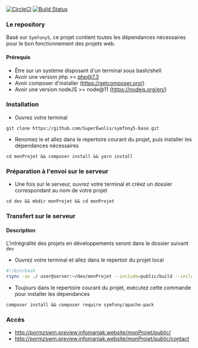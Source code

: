 [![CircleCI](https://circleci.com/gh/SuperEwolis/Symfony5-Base.svg?style=svg&circle-token=03425d5d38fa7f591c8ee542afaab8851f98aedb)](https://circleci.com/gh/SuperEwolis/Symfony5-Base) [![Build Status](https://travis-ci.com/SuperEwolis/Symfony5-Base.svg?token=gzNTAmE5FFhpfun2gRhq&branch=master)](https://travis-ci.com/SuperEwolis/Symfony5-Base)

### Le repository
Basé sur `Symfony5`, ce projet contient toutes les dépendances nécessaires pour le bon fonctionnement des projets web.

#### Prérequis
* Être sur un système disposant d'un terminal sous bash/shell
* Avoir une version php >= php@7.3
* Avoir composer d'installer (https://getcomposer.org/)
* Avoir une version nodeJS >= node@11 (https://nodejs.org/en/)

### Installation

* Ouvrez votre terminal

```
git clone https://github.com/SuperEwolis/symfony5-base.git
```

* Renomez le et allez dans le repertoire courant du projet, puis installer les dépendances nécessaires

```
cd monProjet && composer install && yarn install
```

### Préparation à l'envoi sur le serveur

* Une fois sur le serveur, ouvrez votre terminal et créez un dossier correspondant au nom de votre projet

```
cd dev && mkdir monProjet && cd monProjet
```

### Transfert sur le serveur
#### Description
L'intrégralité des projets en développements seront dans le dossier suivant `dev`

* Ouvrez votre terminal et allez dans le repertoir du projet local

```bash
#!/bin/bash
rsync -av ./ user@server:~/dev/monProjet --include=public/build --include=public/.htaccess --exclude-from=.gitignore 
```

* Toujours dans le repertoire courant du projet, exécutez cette commande pour installer les dépendances

```
composer install && composer require symfony/apache-pack
```

### Accès

* http://pormzswm.preview.infomaniak.website/monProjet/public/
* http://pormzswm.preview.infomaniak.website/monProjet/public/contact